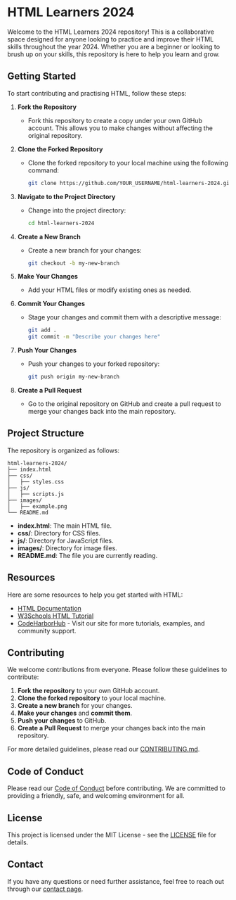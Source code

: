 # HTML Learners 2024

Welcome to the HTML Learners 2024 repository! This is a collaborative space designed for anyone looking to practice and improve their HTML skills throughout the year 2024. Whether you are a beginner or looking to brush up on your skills, this repository is here to help you learn and grow.

## Getting Started

To start contributing and practising HTML, follow these steps:

1. **Fork the Repository**
   - Fork this repository to create a copy under your own GitHub account. This allows you to make changes without affecting the original repository.

2. **Clone the Forked Repository**
   - Clone the forked repository to your local machine using the following command:
     ```bash
     git clone https://github.com/YOUR_USERNAME/html-learners-2024.git
     ```

3. **Navigate to the Project Directory**
   - Change into the project directory:
     ```bash
     cd html-learners-2024
     ```

4. **Create a New Branch**
   - Create a new branch for your changes:
     ```bash
     git checkout -b my-new-branch
     ```

5. **Make Your Changes**
   - Add your HTML files or modify existing ones as needed.

6. **Commit Your Changes**
   - Stage your changes and commit them with a descriptive message:
     ```bash
     git add .
     git commit -m "Describe your changes here"
     ```

7. **Push Your Changes**
   - Push your changes to your forked repository:
     ```bash
     git push origin my-new-branch
     ```

8. **Create a Pull Request**
   - Go to the original repository on GitHub and create a pull request to merge your changes back into the main repository.

## Project Structure

The repository is organized as follows:

```
html-learners-2024/
├── index.html
├── css/
│   ├── styles.css
├── js/
│   ├── scripts.js
├── images/
│   ├── example.png
└── README.md
```

- **index.html**: The main HTML file.
- **css/**: Directory for CSS files.
- **js/**: Directory for JavaScript files.
- **images/**: Directory for image files.
- **README.md**: The file you are currently reading.

## Resources

Here are some resources to help you get started with HTML:

- [HTML Documentation](https://developer.mozilla.org/en-US/docs/Web/HTML)
- [W3Schools HTML Tutorial](https://www.w3schools.com/html/)
- [CodeHarborHub](https://codeharborhub.github.io/) - Visit our site for more tutorials, examples, and community support.

## Contributing

We welcome contributions from everyone. Please follow these guidelines to contribute:

1. **Fork the repository** to your own GitHub account.
2. **Clone the forked repository** to your local machine.
3. **Create a new branch** for your changes.
4. **Make your changes** and **commit them**.
5. **Push your changes** to GitHub.
6. **Create a Pull Request** to merge your changes back into the main repository.

For more detailed guidelines, please read our [CONTRIBUTING.md](CONTRIBUTING.md).

## Code of Conduct

Please read our [Code of Conduct](CODE_OF_CONDUCT.md) before contributing. We are committed to providing a friendly, safe, and welcoming environment for all.

## License

This project is licensed under the MIT License - see the [LICENSE](LICENSE) file for details.

## Contact

If you have any questions or need further assistance, feel free to reach out through our [contact page](https://codeharborhub.github.io/contact).
